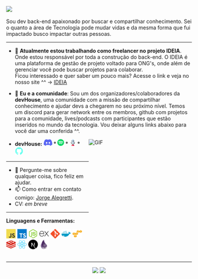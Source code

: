 <img src="https://readme-typing-svg.herokuapp.com?color=3D8AF7&size=36&width=700&height=60&lines=Ol%C3%A1%2C+sou+o+Jorge.;Mas+pode+me+chamar+de+Rahmai."/>

Sou dev back-end apaixonado por buscar e compartilhar conhecimento.
Sei o quanto a área de Tecnologia pode mudar vidas e da mesma forma que fui impactado busco impactar outras pessoas.

---

- 🔭 **Atualmente estou trabalhando como freelancer no projeto IDEIA**. Onde estou responsável por toda a construção do back-end. O IDEIA é uma plataforma de gestão de projeto voltado para ONG's, onde além de gerenciar você pode buscar projetos para colaborar.<br/>
  Ficou interessado e quer saber um pouco mais? Acesse o link e veja no nosso site ^^ -> [IDEIA](https://ideia.cc/)

- 👯 **Eu e a comunidade**: Sou um dos organizadores/colaboradores da **devHouse**, uma comunidade com a missão de compartilhar conhecimento e ajudar devs a chegarem no seu próximo nível. Temos um discord para gerar network entre os membros, github com projetos para a comunidade, lives/podcasts com participantes que estão inseridos no mundo da tecnologia. Vou deixar alguns links abaixo para você dar uma conferida ^^.<br/>
 
<img align="right" alt="GIF" src="https://media.giphy.com/media/LmNwrBhejkK9EFP504/giphy.gif" width="280" height="280" />

 - **devHouse:** <a href="https://discord.gg/AHqmZ38bKC" title="Discord devHouse" alt="Discord Dev House" target="_blank"><img height="18" src="https://raw.githubusercontent.com/jorge-lba/jorge-lba/a66ff19f361f0a4b38ff302c58e742864720d02b/assets/discord.svg"></a> **°** <a href="https://open.spotify.com/show/2GHQsUcTC6vI3iiaEdnlxs" title="Spotify devHouse" alt="Spotify Dev House" target="_blank"><img height="18" src="https://raw.githubusercontent.com/jorge-lba/jorge-lba/bc6e36a173a34d66af1a2dc74871c38520f86d75/assets/spotify.svg"></a>  **°** <a href="https://devhouse.vercel.app/" title="Podcast devHouse" alt="Podcast Dev House" target="_blank"><img height="18" src="https://raw.githubusercontent.com/jorge-lba/jorge-lba/2c035c8440ce096dbc6f5ba742198583da7ff9eb/assets/podcast.svg"></a>  **°** <a href="https://github.com/orgs/dev-house-community/teams" title="Github devHouse" alt="Github Dev House" target="_blank"><img height="22" src="https://raw.githubusercontent.com/jorge-lba/jorge-lba/85d6ad123db93d91d38d61e4339c60b3ced2ea12/assets/github.svg"></a> 
---
- 💬 Pergunte-me sobre qualquer coisa, fico feliz em ajudar.
- 📫 Como entrar em contato comigo: [Jorge Alegretti](https://www.linkedin.com/in/jorge-alegretti/).
- CV: *em breve* 
---

**Linguagens e Ferramentas:**  

<a href="https://developer.mozilla.org/pt-BR/docs/Web/JavaScript" title="Javascript" alt="Javascript" target="_blank"><img height="26" src="https://raw.githubusercontent.com/jorge-lba/jorge-lba/470eb86009bebc072b91f10fc16b724417fad683/assets/javascript.svg"></a>
<a href="https://www.typescriptlang.org/" title="Typescript" alt="Typescript" target="_blank"><img height="26" src="https://raw.githubusercontent.com/jorge-lba/jorge-lba/dd69216b4a802cb2ce91bd2bb4ee4ddb89d0f3b8/assets/typescript.svg"></a>
<a href="https://nodejs.org/en/" title="NodeJs" alt="NodeJs" target="_blank"><img height="26" src="https://raw.githubusercontent.com/jorge-lba/jorge-lba/541b568c52d17e9f26b6955199dfb8e7742c4d39/assets/nodejs.svg"></a>
<a href="https://expressjs.com/pt-br/" title="ExpressJs" alt="ExpressJs" target="_blank"><img height="26" src="https://raw.githubusercontent.com/jorge-lba/jorge-lba/a0276c5887d5643263332495464c66eb69ff2197/assets/express.svg"></a>
<a href="https://git-scm.com/" title="Git" alt="Git" target="_blank"><img height="26" src="https://raw.githubusercontent.com/jorge-lba/jorge-lba/da45db658e43edd87d61a64d988ae164ffa4b5c0/assets/git.svg"></a>
<a href="https://www.docker.com/" title="Docker" alt="Docker" target="_blank"><img height="26" src="https://raw.githubusercontent.com/jorge-lba/jorge-lba/b1ebae879b6b58d616c531c95d2a0eec262aebed/assets/docker.svg"></a>
<a href="https://aws.amazon.com/pt/" title="AWS" alt="AWS" target="_blank"><img height="26" src="https://raw.githubusercontent.com/jorge-lba/jorge-lba/59c66734cb6c357caf6462460e90b156b6f1eb52/assets/aws.svg"></a>
<a href="https://redis.io/" title="Redis" alt="Redis" target="_blank"><img height="26" src="https://raw.githubusercontent.com/jorge-lba/jorge-lba/f1cb33e111cf988cf5820b6e67f955cbdc5a4842/assets/redis.svg"></a>
<a href="https://pt-br.reactjs.org/" title="ReactJs" alt="ReactJs" target="_blank"><img height="26" src="https://raw.githubusercontent.com/jorge-lba/jorge-lba/1462233c91ccd19b7e8d7ca67be65d26f036e1e3/assets/react.svg"></a>
<a href="https://nextjs.org/" title="NextJs" alt="NextJs" target="_blank"><img height="26" src="https://raw.githubusercontent.com/jorge-lba/jorge-lba/d1090f5e726a95702fc0fa46b4612c2a4d677b8a/assets/nextjs.svg"></a>
<a href="https://elixir-lang.org/" title="Elixir" alt="Elixir" target="_blank"><img height="26" src="https://raw.githubusercontent.com/jorge-lba/jorge-lba/bebf921c2fce21fa4d76b816cc6d2fb0c86c711e/assets/elixir.svg"></a>
</br></br>

---

<p align="center"> 
  <img height="160" src="https://github-readme-stats.vercel.app/api?username=jorge-lba&show_icons=true&theme=radical" /> 
  <img height="160" src="https://github-readme-stats.vercel.app/api/top-langs/?username=jorge-lba&layout=compact&theme=radical" /> 
</p>
 

<!--
**jorge-lba/jorge-lba** is a ✨ _special_ ✨ repository because its `README.md` (this file) appears on your GitHub profile.

Here are some ideas to get you started:

- 🔭 I’m currently working on ...
- 🌱 I’m currently learning ...
- 👯 I’m looking to collaborate on ...
- 🤔 I’m looking for help with ...
- 💬 Ask me about ...
- 📫 How to reach me: ...
- 😄 Pronouns: ...
- ⚡ Fun fact: ...
-->
